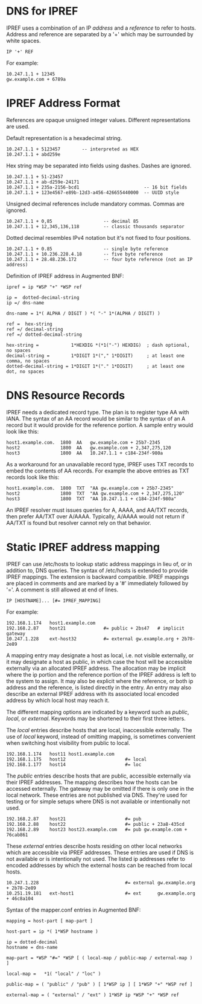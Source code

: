 # DNS for IPREF
IPREF uses a combination of an IP _address_ and a _reference_ to refer to hosts. Address and reference are separated by a '+' which may be surrounded by white spaces.

    IP '+' REF

For example:

    10.247.1.1 + 12345
    gw.example.com + 6789a

# IPREF Address Format

References are opaque unsigned integer values. Different representations are used.

Default representation is a hexadecimal string.

    10.247.1.1 + 5123457        -- interpreted as HEX
    10.247.1.1 + abd259e

Hex string may be separated into fields using dashes. Dashes are ignored.

    10.247.1.1 + 51-23457
    10.247.1.1 + ab-d259e-24171
    10.247.1.1 + 235a-2156-bcd1                        -- 16 bit fields
    10.247.1.1 + 123e4567-e89b-12d3-a456-426655440000  -- UUID style

Unsigned decimal references include mandatory commas. Commas are ignored.

    10.247.1.1 + 0,85                   -- decimal 85
    10.247.1.1 + 12,345,136,118         -- classic thousands separator

Dotted decimal resembles IPv4 notation but it's not fixed to four positions.

    10.247.1.1 + 0.85                   -- single byte reference
    10.247.1.1 + 10.236.228.4.18        -- five byte reference
    10.247.1.1 + 28.48.236.172          -- four byte reference (not an IP address)

Definition of IPREF address in Augmented BNF:

    ipref = ip *WSP "+" *WSP ref

    ip =  dotted-decimal-string
    ip =/ dns-name

    dns-name = 1*( ALPHA / DIGIT ) *( "-" 1*(ALPHA / DIGIT) )

    ref =  hex-string
    ref =/ decimal-string
    ref =/ dotted-decimal-string

    hex-string =            1*HEXDIG *(*1("-") HEXDIG)  ; dash optional, no spaces
    decimal-string =        1*DIGIT 1*("," 1*DIGIT)     ; at least one comma, no spaces
    dotted-decimal-string = 1*DIGIT 1*("." 1*DIGIT)     ; at least one dot, no spaces

# DNS  Resource Records

IPREF needs a dedicated record type. The plan is to register type AA with IANA. The syntax of an AA record would be similar to the syntax of an A record but it would provide for the reference portion. A sample entry would look like this:

    host1.example.com.  1800  AA   gw.example.com + 25b7-2345
    host2               1800  AA   gw.example.com + 2,347,275,120
    host3               1800  AA   10.247.1.1 + c184-234f-980a

As a workaround for an unavailable record type, IPREF uses TXT records to embed the contents of AA records. For example the above entries as TXT records look like this:

    host1.example.com.  1800  TXT  "AA gw.example.com + 25b7-2345"
    host2               1800  TXT  "AA gw.example.com + 2,347,275,120"
    host3               1800  TXT  "AA 10.247.1.1 + c184-234f-980a"

An IPREF resolver must issues queries for A, AAAA, and AA/TXT records, then prefer AA/TXT over A/AAAA. Typically, A/AAAA would not return if AA/TXT is found but resolver cannot rely on that behavior.

# Static IPREF address mapping

IPREF can use /etc/hosts to lookup static address mappings in lieu of, or in addition to, DNS queries. The syntax of /etc/hosts is extended to provide IPREF mappings. The extension is backward compatible. IPREF mappings are placed in comments and are marked by a '#' immediately followed by '='. A comment is still allowed at end of lines.

    IP [HOSTNAME]... [#= IPREF_MAPPING]

For example:

    192.168.1.174   host1.example.com
    192.168.2.87    host21              #= public + 2bs47   # implicit gateway
    10.247.1.228    ext-host32          #= external gw.example.org + 2b78-2e89

A mapping entry may designate a host as local, i.e. not visible externally, or it may designate a host as public, in which case the host will be accessible externally via an allocated IPREF address.  The allocation may be implicit where the ip portion and the reference portion of the IPREF address is left to the system to assign. It may also be explicit where the reference, or both ip address and the reference, is listed directly in the entry. An entry may also describe an external IPREF address with its associated local encoded address by which local host may reach it.

The different mapping options are indicated by a keyword such as _public_, _local_, or _external_. Keywords may be shortened to their first three letters.

The _local_ entries describe hosts that are local, inaccessible externally. The use of _local_ keyword, instead of omitting mapping, is sometimes convenient when switching host visibility from  public to local.

    192.168.1.174   host11 host1.example.com
    192.168.1.175   host12                      #= local
    192.168.1.177   host14                      #= loc

The _public_ entries describe hosts that are public, accessible externally via their IPREF addresses. The mapping describes how the hosts can be accessed externally. The gateway may be omitted if there is only one in the local network. These entries are not published via DNS. They're used for testing or for simple setups where DNS is not available or intentionally not used.

    192.168.2.87    host21                      #= pub
    192.168.2.88    host22                      #= public + 23a8-435cd
    192.168.2.89    host23 host23.example.com   #= pub gw.example.com + 76cab861

These _external_ entries describe hosts residing on other local networks which are accessible via IPREF addresses. These entries are used if DNS is not available or is intentionally not used. The listed ip addresses refer to encoded addresses by which the external hosts can be reached from local hosts.

    10.247.1.228                                #= external gw.example.org + 2b78-2e89
    10.251.19.181   ext-host1                   #= ext      gw.example.org + 46c8a104

Syntax of the mapper.conf entries in Augmented BNF:

    mapping = host-part [ map-part ]

    host-part = ip *( 1*WSP hostname )

    ip = dotted-decimal
    hostname = dns-name

    map-part = *WSP "#=" *WSP [ ( local-map / public-map / external-map ) ]

    local-map =   *1( "local" / "loc" )

    public-map = ( "public" / "pub" ) [ 1*WSP ip ] [ 1*WSP "+" *WSP ref ]

    external-map = ( "external" / "ext" ) 1*WSP ip *WSP "+" *WSP ref
